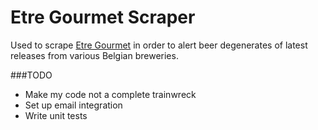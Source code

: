 # Etre Gourmet Scraper


Used to scrape [Etre Gourmet](www.bieresgourmet.be) in order to alert beer degenerates of latest releases from various Belgian breweries.

###TODO
* Make my code not a complete trainwreck
* Set up email integration
* Write unit tests

